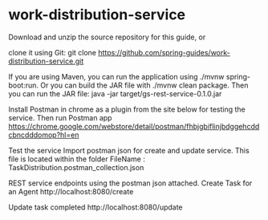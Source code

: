 # work-distribution-service

Download and unzip the source repository for this guide, or 

clone it using Git: 
git clone https://github.com/spring-guides/work-distribution-service.git
 
If you are using Maven, you can run the application using ./mvnw spring-boot:run. Or you can build the JAR file with ./mvnw clean package. Then you can run the JAR file:
java -jar target/gs-rest-service-0.1.0.jar

Install Postman in chrome as a plugin from the site below for testing the service. Then run Postman app
https://chrome.google.com/webstore/detail/postman/fhbjgbiflinjbdggehcddcbncdddomop?hl=en

Test the service
Import postman json for create and update service. This file is located within the folder 
FileName : TaskDistribution.postman_collection.json

REST service endpoints using the postman json attached.
Create Task for an Agent
http://localhost:8080/create

Update task completed 
http://localhost:8080/update
